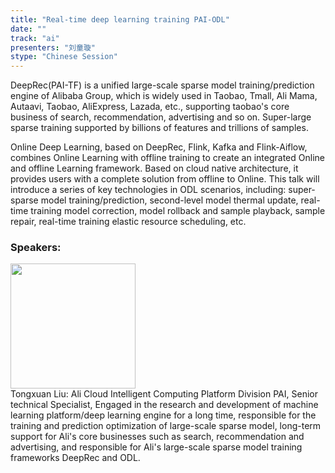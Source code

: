 ```yaml
---
title: "Real-time deep learning training PAI-ODL"
date: "" 
track: "ai"
presenters: "刘童璇"
stype: "Chinese Session"
---
```

DeepRec(PAI-TF) is a unified large-scale sparse model training/prediction engine of Alibaba Group, which is widely used in Taobao, Tmall, Ali Mama, Autaavi, Taobao, AliExpress, Lazada, etc., supporting taobao's core business of search, recommendation, advertising and so on. Super-large sparse training supported by billions of features and trillions of samples.

Online Deep Learning, based on DeepRec, Flink, Kafka and Flink-Aiflow, combines Online Learning with offline training to create an integrated Online and offline Learning framework. Based on cloud native architecture, it provides users with a complete solution from offline to Online. This talk will introduce a series of key technologies in ODL scenarios, including: super-sparse model training/prediction, second-level model thermal update, real-time training model correction, model rollback and sample playback, sample repair, real-time training elastic resource scheduling, etc.
 ### Speakers: 
 <img src="images/speaker/1056.png" width="200" /><br>Tongxuan Liu: Ali Cloud Intelligent Computing Platform Division PAI, Senior technical Specialist, Engaged in the research and development of machine learning platform/deep learning engine for a long time, responsible for the training and prediction optimization of large-scale sparse model, long-term support for Ali's core businesses such as search, recommendation and advertising, and responsible for Ali's large-scale sparse model training frameworks DeepRec and ODL.

 